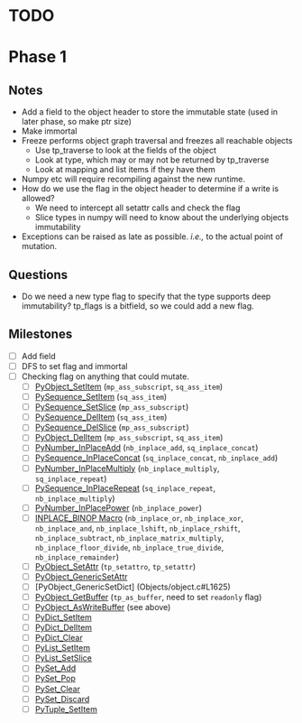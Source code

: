 # TODO

# Phase 1

## Notes

- Add a field to the object header to store the immutable state (used in later phase, so make ptr size)
- Make immortal
- Freeze performs object graph traversal and freezes all reachable objects
  * Use tp_traverse to look at the fields of the object
  * Look at type, which may or may not be returned by tp_traverse
  * Look at mapping and list items if they have them
- Numpy etc will require recompiling against the new runtime.
- How do we use the flag in the object header to determine if a write is allowed?
  * We need to intercept all setattr calls and check the flag
  * Slice types in numpy will need to know about the underlying objects immutability
- Exceptions can be raised as late as possible.  *i.e.,* to the actual point of mutation.


## Questions
- Do we need a new type flag to specify that the type supports deep immutability? tp_flags is a bitfield, so we could add a new flag.


## Milestones 
- [ ] Add field
- [ ] DFS to set flag and immortal
- [ ] Checking flag on anything that could mutate.
    - [ ] [PyObject_SetItem](Objects/abstract.c#L212) (`mp_ass_subscript`, `sq_ass_item`)
    - [ ] [PySequence_SetItem](Objects/abstract.c#1913) (`sq_ass_item`)
    - [ ] [PySequence_SetSlice](Objects/abstract.c#L1981) (`mp_ass_subscript`)
    - [ ] [PySequence_DelItem](Objects/abstract.c#L1948) (`sq_ass_item`)
    - [ ] [PySequence_DelSlice](Objects/abstract.c#L2004) (`mp_ass_subscript`)
    - [ ] [PyObject_DelItem](Objects/abstract.c#L246) (`mp_ass_subscript`, `sq_ass_item`)
    - [ ] [PyNumber_InPlaceAdd](Objects/abstract.c#L1248) (`nb_inplace_add`, `sq_inplace_concat`)
    - [ ] [PySequence_InPlaceConcat](Objects/abstract.c#L1800) (`sq_inplace_concat`, `nb_inplace_add`)
    - [ ] [PyNumber_InPlaceMultiply](Objects/abstract.c#L1273) (`nb_inplace_multiply`, `sq_inplace_repeat`)
    - [ ] [PySequence_InPlaceRepeat](Objects/abstract.c#L1829) (`sq_inplace_repeat`, `nb_inplace_multiply`)
    - [ ] [PyNumber_InPlacePower](Objects/abstract.c#L1302) (`nb_inplace_power`)
    - [ ] [INPLACE_BINOP Macro](Objects/abstract.c#L1233) (`nb_inplace_or`, `nb_inplace_xor`, `nb_inplace_and`, `nb_inplace_lshift`, `nb_inplace_rshift`, `nb_inplace_subtract`, `nb_inplace_matrix_multiply`, `nb_inplace_floor_divide`, `nb_inplace_true_divide`, `nb_inplace_remainder`)
    - [ ] [PyObject_SetAttr](Objects/object.c#L1162) (`tp_setattro`, `tp_setattr`)
    - [ ] [PyObject_GenericSetAttr](Objects/object.c#L1619)
    - [ ] [PyObject_GenericSetDict] (Objects/object.c#L1625)
    - [ ] [PyObject_GetBuffer](Objects/abstract.c#L382) (`tp_as_buffer`, need to set `readonly` flag)
    - [ ] [PyObject_AsWriteBuffer](Objects/abstract.c#L355) (see above)
    - [ ] [PyDict_SetItem](Objects/dictobject.c#L1877)
    - [ ] [PyDict_DelItem](Objects/dictobject.c#L1972)
    - [ ] [PyDict_Clear](Objects/dictobject.c#L2063)
    - [ ] [PyList_SetItem](Objects/listobject.c#L272)
    - [ ] [PyList_SetSlice](Objects/listobject.c#L730)
    - [ ] [PySet_Add](Objects/setobject.c#L2319)
    - [ ] [PySet_Pop](Objects/setobject.c#L2346)
    - [ ] [PySet_Clear](Objects/setobject.c#L2289)
    - [ ] [PySet_Discard](Objects/setobject.c#L2309)
    - [ ] [PyTuple_SetItem](Objects/tupleobject.c#L113)
